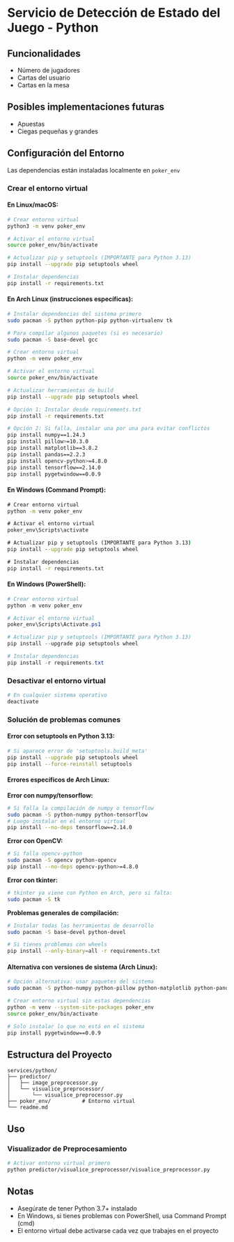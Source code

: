 # Servicio de Detección de Estado del Juego - Python

## Funcionalidades
- Número de jugadores
- Cartas del usuario
- Cartas en la mesa

## Posibles implementaciones futuras
- Apuestas
- Ciegas pequeñas y grandes

## Configuración del Entorno

Las dependencias están instaladas localmente en `poker_env`

### Crear el entorno virtual

#### En Linux/macOS:
```bash
# Crear entorno virtual
python3 -m venv poker_env

# Activar el entorno virtual
source poker_env/bin/activate

# Actualizar pip y setuptools (IMPORTANTE para Python 3.13)
pip install --upgrade pip setuptools wheel

# Instalar dependencias
pip install -r requirements.txt 
```

#### En Arch Linux (instrucciones específicas):
```bash
# Instalar dependencias del sistema primero
sudo pacman -S python python-pip python-virtualenv tk

# Para compilar algunos paquetes (si es necesario)
sudo pacman -S base-devel gcc

# Crear entorno virtual
python -m venv poker_env

# Activar el entorno virtual
source poker_env/bin/activate

# Actualizar herramientas de build
pip install --upgrade pip setuptools wheel

# Opción 1: Instalar desde requirements.txt
pip install -r requirements.txt

# Opción 2: Si falla, instalar una por una para evitar conflictos
pip install numpy==1.24.3
pip install pillow>=10.3.0
pip install matplotlib==3.8.2
pip install pandas==2.2.3
pip install opencv-python>=4.8.0
pip install tensorflow==2.14.0
pip install pygetwindow==0.0.9
```

#### En Windows (Command Prompt):
```cmd
# Crear entorno virtual
python -m venv poker_env

# Activar el entorno virtual
poker_env\Scripts\activate

# Actualizar pip y setuptools (IMPORTANTE para Python 3.13)
pip install --upgrade pip setuptools wheel

# Instalar dependencias
pip install -r requirements.txt
```

#### En Windows (PowerShell):
```powershell
# Crear entorno virtual
python -m venv poker_env

# Activar el entorno virtual
poker_env\Scripts\Activate.ps1

# Actualizar pip y setuptools (IMPORTANTE para Python 3.13)
pip install --upgrade pip setuptools wheel

# Instalar dependencias
pip install -r requirements.txt
```

### Desactivar el entorno virtual
```bash
# En cualquier sistema operativo
deactivate
```

### Solución de problemas comunes

#### Error con setuptools en Python 3.13:
```bash
# Si aparece error de 'setuptools.build_meta'
pip install --upgrade pip setuptools wheel
pip install --force-reinstall setuptools
```

#### Errores específicos de Arch Linux:

**Error con numpy/tensorflow:**
```bash
# Si falla la compilación de numpy o tensorflow
sudo pacman -S python-numpy python-tensorflow
# Luego instalar en el entorno virtual
pip install --no-deps tensorflow==2.14.0
```

**Error con OpenCV:**
```bash
# Si falla opencv-python
sudo pacman -S opencv python-opencv
pip install --no-deps opencv-python>=4.8.0
```

**Error con tkinter:**
```bash
# tkinter ya viene con Python en Arch, pero si falta:
sudo pacman -S tk
```

**Problemas generales de compilación:**
```bash
# Instalar todas las herramientas de desarrollo
sudo pacman -S base-devel python-devel

# Si tienes problemas con wheels
pip install --only-binary=all -r requirements.txt
```

#### Alternativa con versiones de sistema (Arch Linux):
```bash
# Opción alternativa: usar paquetes del sistema
sudo pacman -S python-numpy python-pillow python-matplotlib python-pandas python-tensorflow python-opencv

# Crear entorno virtual sin estas dependencias
python -m venv --system-site-packages poker_env
source poker_env/bin/activate

# Solo instalar lo que no está en el sistema
pip install pygetwindow==0.0.9
```

## Estructura del Proyecto
```
services/python/
├── predictor/
│   ├── image_preprocessor.py
│   └── visualice_preprocessor/
│       └── visualice_preprocessor.py
├── poker_env/          # Entorno virtual
└── readme.md
```

## Uso

### Visualizador de Preprocesamiento
```bash
# Activar entorno virtual primero
python predictor/visualice_preprocessor/visualice_preprocessor.py
```

## Notas
- Asegúrate de tener Python 3.7+ instalado
- En Windows, si tienes problemas con PowerShell, usa Command Prompt (cmd)
- El entorno virtual debe activarse cada vez que trabajes en el proyecto
